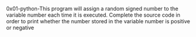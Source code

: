 0x01-python-This program will assign a random signed number to the variable number each time it is executed. Complete the source code in order to print whether the number stored in the variable number is positive or negative
